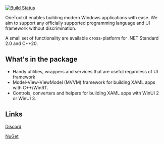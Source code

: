 [![Build Status](https://dev.azure.com/JUV-Studios/OneToolkit/_apis/build/status/OneToolkit?branchName=master)](https://dev.azure.com/JUV-Studios/OneToolkit/_build/latest?definitionId=3&branchName=master)

OneToolkit enables building modern Windows applications with ease. We aim to support any officially supported programming language and UI framework without discrimination.

A small set of functionality are available cross-platform for .NET Standard 2.0 and C++20.

## What's in the package
- Handy utilities, wrappers and services that are useful regardless of UI framework
- Model-View-ViewModel (MVVM) framework for building XAML apps with C++/WinRT.
- Controls, converters and helpers for building XAML apps with WinUI 2 or WinUI 3.

## Links
[Discord](https://discord.com/invite/CZpBpPQjq8)

[NuGet](https://www.nuget.org/profiles/JUVStudios)
